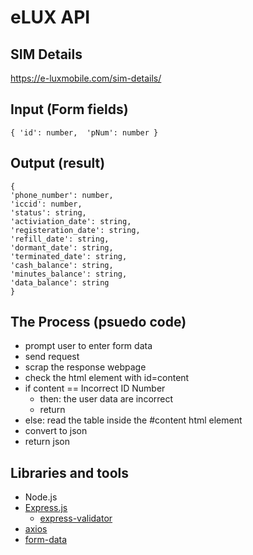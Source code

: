 # eLUX API
## SIM Details
https://e-luxmobile.com/sim-details/
<br />

## Input (Form fields)
`
{
    'id': number, 
    'pNum': number
}
`
<br />
## Output (result)
`
{ `<br />`
    'phone_number': number, `<br />`
    'iccid': number, `<br />`
    'status': string, `<br />`
    'activiation_date': string, `<br />`
    'registeration_date': string, `<br />`
    'refill_date': string, `<br />`
    'dormant_date': string, `<br />`
    'terminated_date': string, `<br />`
    'cash_balance': string, `<br />`
    'minutes_balance': string, `<br />`
    'data_balance': string `<br />`
}
`


## The Process (psuedo code)
- prompt user to enter form data
- send request
- scrap the response webpage
- check the html element with id=content
- if content ==  Incorrect ID Number 
  - then: the user data are incorrect
  - return
- else: read the table inside the #content html element
- convert to json
- return json

## Libraries and tools
- Node.js
- [Express.js](expressjs.com/)  
  - [express-validator](https://express-validator.github.io/docs/https://link)
- [axios](https://axios-http.com/)
- [form-data](https://github.com/form-data/form-data)